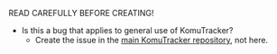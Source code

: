 READ CAREFULLY BEFORE CREATING!

 - Is this a bug that applies to general use of KomuTracker?
    - Create the issue in the [main KomuTracker repository](https://github.com/nccasia/komutracker/issues), not here.
